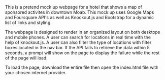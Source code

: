 This is a pretend mock up webpage for a hotel that shows a map of sponsored activites in downtown Moab. This mock up uses Google Maps and Foursquare API's as well as Knockout.js and Bootstrap for a dynamic list of links and styling.

The webpage is designed to render in an organized layout on both desktops and mobile phones. A user can search for locations in real time with the help of knockout.js. A user can also filter the type of locations with filter boxes located in the nav bar. If the API fails to retrieve the data within 5 seconds, a prompt will show on the page to display the failure while the rest of the page will load.

To load the page, download the entire file then open the index.html file with your chosen internet provider.
